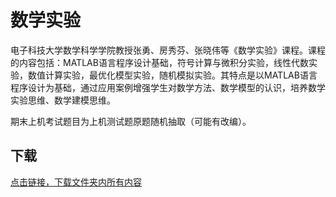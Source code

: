 # 数学实验

电子科技大学数学科学学院教授张勇、房秀芬、张晓伟等《数学实验》课程。课程的内容包括：MATLAB语言程序设计基础，符号计算与微积分实验，线性代数实验，数值计算实验，最优化模型实验，随机模拟实验。其特点是以MATLAB语言程序设计为基础，通过应用案例增强学生对数学方法、数学模型的认识，培养数学实验思维、数学建模思维。

期末上机考试题目为上机测试题原题随机抽取（可能有改编）。

## 下载

[点击链接，下载文件夹内所有内容](https://xovee.github.io/gitzip/?https://github.com/Xovee/uestc-course/tree/main/课程目录/数学实验)
